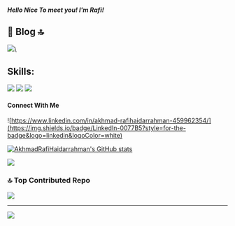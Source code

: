 ##### Hello Nice To meet you! I'm Rafi!

<!--
**AkhmadRafiHaidarrahman/AkhmadRafiHaidarrahman** is a ✨ _special_ ✨ repository because its `README.md` (this file) appears on your GitHub profile.

Here are some ideas to get you started:

- 🔭 I’m currently working on ...
- 🌱 I’m currently learning ...
- 👯 I’m looking to collaborate on ...
- 🤔 I’m looking for help with ...
- 💬 Ask me about ...
- 📫 How to reach me: ...
- 😄 Pronouns: ...
- ⚡ Fun fact: ...
-->
## 📝 Blog 🔝
<img src="https://img.shields.io/badge/Medium-12100E?style=for-the-badge&logo=medium&logoColor=white" />\

## Skills:
<img src="https://img.shields.io/badge/JavaScript-323330?style=for-the-badge&logo=javascript&logoColor=F7DF1E" />
<img src="https://img.shields.io/badge/HTML5-E34F26?style=for-the-badge&logo=html5&logoColor=white" />
<img src="https://img.shields.io/badge/CSS3-1572B6?style=for-the-badge&logo=css3&logoColor=white" />

#### Connect With Me
![https://www.linkedin.com/in/akhmad-rafihaidarrahman-459962354/](https://img.shields.io/badge/LinkedIn-0077B5?style=for-the-badge&logo=linkedin&logoColor=white)

[![AkhmadRafiHaidarrahman's GitHub stats](https://github-readme-stats.vercel.app/api?username=AkhmadRafiHaidarrahman&show_icons=true)](https://github.com/anuraghazra/github-readme-stats)


![](https://github-readme-stats.vercel.app/api/top-langs/?username=AkhmadRafiHaidarrahman&theme=dark&hide_border=false&include_all_commits=true&count_private=false&layout=compact)

### 🔝 Top Contributed Repo
![](https://github-contributor-stats.vercel.app/api?username=AkhmadRafiHaidarrahman&limit=5&theme=tokyonight&combine_all_yearly_contributions=true)

---
[![](https://visitcount.itsvg.in/api?id=AkhmadRafiHaidarrahman&icon=0&color=0)](https://visitcount.itsvg.in)

<!-- Proudly created with GPRM ( https://gprm.itsvg.in ) -->